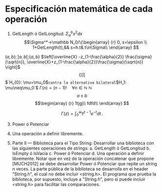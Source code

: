 # Especificación matemática de cada operación  

1. GetLength ó GetLongitud:  $\Sigma_{a}^{b} x^2 dx$
$$\Sigma^*->\mathbb N_0/\{\begin{array} {r}
					                               0,  s=\epsilon      \\
				             1+GetLength(t),&& s=h.t&  t\in\Sigma\\
													\end{array}  $$

$(a,b); ]a,b[; \{a,b\}$
$\left[\overline{X} -z_{1-\frac{\alpha}{2}} \frac{\sigma}{\sqrt{n}}, \overline{X}+z_{1-\frac{\alpha}{2}}\frac{\sigma}{\sqrt{n}} \right]$
$$\left(\right)\left]\right]$$
$`H_{0}: \mu=\mu_0$` contra la alternativa bilateral `$H_1: \mu\neq\mu_0`$
$\Gamma(n) = (n-1)!\quad\forall n\in\mathbb N$
$\mathbb N$
$$a \pm b$$
$$\begin{array}
{r}
1tjgj\\
 fdfd\\
\end{array}
$$


$$
\Gamma(z) = \int_0^\infty t^{z-1}e^{-t}dt\,.
$$

3. Power ó Potenciar  

4. Una operación a definir libremente.   





5. Parte II — Biblioteca para el Tipo String: Desarrollar una biblioteca con las
siguientes operaciones de strings:
a. GetLength ó GetLongitud
b. IsEmpty ó IsVacía
c. Power ó Potenciar
d. Una operación a definir libremente.
Notar que en vez de la operación concatenar que propone [MUCH2012] se
debe desarrollar Power ó Potenciar que repite un string n veces.
La parte pública de la biblioteca se desarrolla en el header "String.h", el
cual no debe incluir <string.h>. El programa que prueba la biblioteca, por
supuesto, incluye a "String.h", pero sí puede incluir <string.h> para facilitar
las comparaciones.
<!--stackedit_data:
eyJoaXN0b3J5IjpbLTc4NjI5NzQyNywtMTEyOTYxNjYxNiwtMT
EzMDc3MjczNSw3ODY1NDUxMjgsLTQyNTY3MTA4MV19
-->